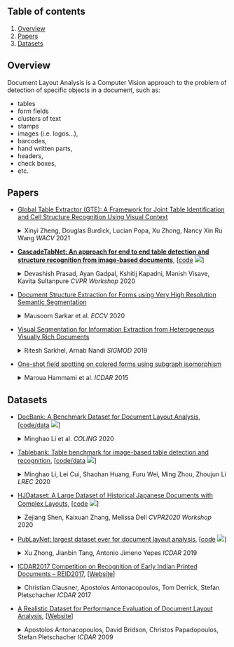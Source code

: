 ## Table of contents

1. [Overview](#overview)
1. [Papers](#papers)
1. [Datasets](#datasets)


## Overview 

Document Layout Analysis is a Computer Vision approach to the problem of detection of specific objects in a document, such as:
* tables
* form fields
* clusters of text
* stamps
* images (i.e. logos...),
* barcodes,
* hand written parts,
* headers,
* check boxes,
* etc.


## Papers


* [Global Table Extractor (GTE): A Framework for Joint Table Identification and Cell Structure Recognition Using Visual Context](https://openaccess.thecvf.com/content/WACV2021/papers/Zheng_Global_Table_Extractor_GTE_A_Framework_for_Joint_Table_Identification_WACV_2021_paper.pdf)
  <details>
  <summary> Xinyi Zheng, Douglas Burdick, Lucian Popa, Xu Zhong, Nancy Xin Ru Wang <em>WACV</em> 2021 </summary>
    Documents are often the format of choice for knowledge sharing and preservation in business and science, within which are tables that capture most of the critical data. Unfortunately, most documents are stored and distributed as PDF or scanned images, which fail to preserve table formatting. Recent vision-based deep learning approaches have been proposed to address this gap, but most still cannot achieve state-of-the-art results. We present Global Table Extractor (GTE), a vision-guided systematic framework for joint table detection and cell structured recognition, which could be built on top of any object detection model. With GTE-Table, we invent a new penalty based on the natural cell containment constraint of tables to train our table network aided by cell location predictions. GTE-Cell is a new hierarchical cell detection network that leverages table styles. Further, we design a method to automatically label table and cell structure in existing documents to cheaply create a large corpus of training and test data. We use this to enhance PubTabNet with cell labels and create FinTabNet, real-world and complex scientific and financial datasets with detailed table structure annotations to help train and test structure recognition. Our deep learning framework surpasses previous state-of-the-art results on the ICDAR 2013 and ICDAR 2019 table competition test dataset in both table detection and cell structure recognition. Further experiments demonstrate a greater than 45% improvement in cell structure recognition when compared to a vanilla RetinaNet object detection model in our new out-of-domain financial dataset (Fintabnet). 
  </details>

* **[CascadeTabNet: An approach for end to end table detection and structure recognition from image-based documents](https://arxiv.org/pdf/2004.12629.pdf)**, \[[code](https://github.com/DevashishPrasad/CascadeTabNet) ![](https://img.shields.io/github/stars/DevashishPrasad/CascadeTabNet.svg?style=social)\]
  <details>
  <summary> Devashish Prasad, Ayan Gadpal, Kshitij Kapadni, Manish Visave, Kavita Sultanpure <em>CVPR Workshop</em> 2020 </summary>
    CascadTabNet is an automatic table recognition method for interpretation of tabular data in document images. We present an improved deep learning-based end to end approach for solving both problems of table detection and structure recognition using a single Convolution Neural Network (CNN) model. CascadeTabNet is a Cascade mask Region-based CNN High-Resolution Network (Cascade mask R-CNN HRNet) based model that detects the regions of tables and recognizes the structural body cells from the detected tables at the same time. We evaluate our results on ICDAR 2013, ICDAR 2019 and TableBank public datasets. We achieved 3rd rank in ICDAR 2019 post-competition results for table detection while attaining the best accuracy results for the ICDAR 2013 and TableBank dataset. We also attain the highest accuracy results on the ICDAR 2019 table structure recognition dataset.    
  </details>

* [Document Structure Extraction for Forms using Very High Resolution Semantic Segmentation](https://www.researchgate.net/profile/Mausoom-Sarkar/publication/337590348_Document_Structure_Extraction_for_Forms_using_Very_High_Resolution_Semantic_Segmentation/links/5e6c91bc299bf12e23c35820/Document-Structure-Extraction-for-Forms-using-Very-High-Resolution-Semantic-Segmentation.pdf)
  <details>
  <summary> Mausoom Sarkar et al. <em>ECCV</em> 2020 </summary>
    In this work, we look at the problem of structure extraction from document images with a specific focus on forms. Forms as a document class have not received much attention, even though they comprise a significant fraction of documents and enable several applications. Forms possess a rich, complex, hierarchical, and high-density semantic structure that poses several challenges to semantic segmentation methods. We propose a prior based deep CNN-RNN hierarchical network architecture that enables document structure extraction using very high resolution(1800 x 1000) images. We divide the document image into overlapping horizontal strips such that the network segments a strip and uses its prediction mask as prior while predicting the segmentation for the subsequent strip. We perform experiments establishing the effectiveness of our strip based network architecture through ablation methods and comparison with low-resolution variations. We introduce our new rich human-annotated forms dataset, and we show that our method significantly outperforms other segmentation baselines in extracting several hierarchical structures on this dataset. We also outperform other baselines in table detection task on the Marmot dataset. Our method is currently being used in a world-leading customer experience management software suite for automated conversion of paper and PDF forms to modern HTML based forms.
  </details>

* [Visual Segmentation for Information Extraction from Heterogeneous Visually Rich Documents](https://www.researchgate.net/publication/333859687_Visual_Segmentation_for_Information_Extraction_from_Heterogeneous_Visually_Rich_Documents)
  <details>
  <summary> Ritesh Sarkhel, Arnab  Nandi <em>SIGMOD</em> 2019</summary>
    Physical and digital documents often contain visually rich information. With such information, there is no strict ordering or positioning in the document where the data values must appear. Along with textual cues, these documents often also rely on salient visual features to define distinct semantic boundaries and augment the information they disseminate. When performing information extraction (IE), traditional techniques fall short, as they use a text-only representation and do not consider the visual cues inherent to the layout of these documents. We propose VS2, a generalized approach for information extraction from heterogeneous visually rich documents. There are two major contributions of this work. First, we propose a robust segmentation algorithm that decomposes a visually rich document into a bag of visually isolated but semantically coherent areas, called logical blocks. Document type agnostic low-level visual and semantic features are used in this process. Our second contribution is a distantly supervised search-and-select method for identifying the named entities within these documents by utilizing the context boundaries defined by these logical blocks. Experimental results on three heterogeneous datasets suggest that the proposed approach significantly outperforms its text-only counterparts on all datasets. Comparing it against the state-of-the-art methods also reveal that VS2 performs comparably or better on all datasets.
  </details>

* [One-shot field spotting on colored forms using subgraph isomorphism](https://hal.archives-ouvertes.fr/hal-01249470/file/bare_conf.pdf)
  <details>
  <summary> Maroua Hammami et al. <em>ICDAR</em> 2015</summary>
    This paper presents an approach for spotting textual fields in commercial and administrative colored forms. We proceed by locating these fields thanks to their neighboring context which is modeled with a structural representation. First, informative zones are extracted. Second, forms are represented by graphs. In these graphs, nodes represent colored rectangular shapes while edges represent neighboring relations. Finally, the neighboring context of the queried region of interest is modeled as a graph. Subgraph isomorphism is applied in order to locate this ROI in the structural representation of a whole document. Evaluated on a 130-document image dataset, experimental results show up that our approach is efficient and that the requested information is found even if its position is changed.
  </details>


## Datasets 

* [DocBank: A Benchmark Dataset for Document Layout Analysis](https://arxiv.org/pdf/2006.01038.pdf), \[[code/data](https://github.com/doc-analysis/DocBank) ![](https://img.shields.io/github/stars/doc-analysis/DocBank.svg?style=social)\]
    <details>
    <summary> Minghao Li et al. <em>COLING</em> 2020 </summary>
        DocBank is a new large-scale dataset that is constructed using a weak supervision approach. It enables models to integrate both the textual and layout information for downstream tasks. The current DocBank dataset totally includes 500K document pages, where 400K for training, 50K for validation and 50K for testing.
    </details>


* [Tablebank: Table benchmark for image-based table detection and recognition](https://www.aclweb.org/anthology/2020.lrec-1.236/), \[[code/data](https://github.com/doc-analysis/TableBank) ![](https://img.shields.io/github/stars/doc-analysis/TableBank.svg?style=social)\]
  <details>
  <summary> Minghao Li, Lei Cui, Shaohan Huang, Furu Wei, Ming Zhou, Zhoujun Li <em>LREC</em> 2020 </summary>
    We present TableBank, a new image-based table detection and recognition dataset built with novel weak supervision from Word and Latex documents on the internet. Existing research for image-based table detection and recognition usually fine-tunes pre-trained models on out-of-domain data with a few thousand human-labeled examples, which is difficult to generalize on real-world applications. With TableBank that contains 417K high quality labeled tables, we build several strong baselines using state-of-the-art models with deep neural networks. We make TableBank publicly available and hope it will empower more deep learning approaches in the table detection and recognition task. The dataset and models can be downloaded from https://github.com/doc-analysis/TableBank.
  </details>

* [HJDataset: A Large Dataset of Historical Japanese Documents with Complex Layouts](https://arxiv.org/pdf/2004.08686.pdf), \[[code](https://github.com/dell-research-harvard/HJDataset) ![](https://img.shields.io/github/stars/dell-research-harvard/HJDataset.svg?style=social)\] 
  <details>
  <summary> Zejiang Shen, Kaixuan Zhang, Melissa Dell <em>CVPR2020 Workshop</em> 2020 </summary>
    Deep learning-based approaches for automatic document layout analysis and content extraction have the potential to unlock rich information trapped in historical documents on a large scale. One major hurdle is the lack of large datasets for training robust models. In particular, little training data exist for Asian languages. To this end, we present HJDataset, a Large Dataset of Historical Japanese Documents with Complex Layouts. It contains over 250,000 layout element annotations of seven types. In addition to bounding boxes and masks of the content regions, it also includes the hierarchical structures and reading orders for layout elements. The dataset is constructed using a combination of human and machine efforts. A semi-rule based method is developed to extract the layout elements, and the results are checked by human inspectors. The resulting large-scale dataset is used to provide baseline performance analyses for text region detection using state-of-the-art deep learning models. And we demonstrate the usefulness of the dataset on real-world document digitization tasks. 
  </details>


* [PubLayNet: largest dataset ever for document layout analysis](https://arxiv.org/abs/1908.07836), \[[code](https://github.com/ibm-aur-nlp/PubLayNet) ![](https://img.shields.io/github/stars/ibm-aur-nlp/PubLayNet.svg?style=social)\]
    <details>
    <summary> Xu Zhong, Jianbin Tang, Antonio Jimeno Yepes <em>ICDAR</em> 2019 </summary>
      Recognizing the layout of unstructured digital documents is an important step when parsing the documents into structured machine-readable format for downstream applications. Deep neural networks that are developed for computer vision have been proven to be an effective method to analyze layout of document images. However, document layout datasets that are currently publicly available are several magnitudes smaller than established computing vision datasets. Models have to be trained by transfer learning from a base model that is pre-trained on a traditional computer vision dataset. In this paper, we develop the PubLayNet dataset for document layout analysis by automatically matching the XML representations and the content of over 1 million PDF articles that are publicly available on PubMed Central. The size of the dataset is comparable to established computer vision datasets, containing over 360 thousand document images, where typical document layout elements are annotated. The experiments demonstrate that deep neural networks trained on PubLayNet accurately recognize the layout of scientific articles. The pre-trained models are also a more effective base mode for transfer learning on a different document domain. We release the dataset to support development and evaluation of more advanced models for document layout analysis. 
    </details>


* [ICDAR2017 Competition on Recognition of Early Indian Printed Documents – REID2017](https://www.primaresearch.org/www/assets/papers/ICDAR2017_Clausner_REID2017.pdf), \[[Website](https://www.primaresearch.org/datasets/REID2017)\]
  <details>
  <summary> Christian Clausner, Apostolos Antonacopoulos, Tom Derrick, Stefan Pletschacher <em>ICDAR</em> 2017 </summary>
    This paper presents an objective comparative evaluation of page analysis and recognition methods for historical documents with text mainly in Bengali language and script. It describes the competition (modus operandi, dataset and evaluation methodology) held in the context of ICDAR2017, presenting the results of the evaluation of seven methods – three submitted and four variations of open source state-of-the-art systems. The focus is on optical character recognition (OCR) performance. Different evaluation metrics were used to gain an insight into the algorithms, including new character accuracy metrics to better reflect the difficult circumstances presented by the documents. The results indicate that deep learning approaches are the most promising, but there is still a considerable need to develop robust methods that deal with challenges of historic material of this nature. 
  </details>


* [A Realistic Dataset for Performance Evaluation of Document Layout Analysis](https://www.semanticscholar.org/paper/A-Realistic-Dataset-for-Performance-Evaluation-of-Antonacopoulos-Bridson/c4288ec46736acbe7ca1fc54d43f94b19b602450), \[[Website](http://www.primaresearch.org/datasets/Layout_Analysis)\]
  <details>
  <summary> Apostolos Antonacopoulos, David Bridson, Christos Papadopoulos, Stefan Pletschacher <em>ICDAR</em> 2009 </summary>
    There is a significant need for a realistic dataset on which to evaluate layout analysis methods and examine their performance in detail. This paper presents a new dataset (and the methodology used to create it) based on a wide range of contemporary documents. Strong emphasis is placed on comprehensive and detailed representation of both complex and simple layouts, and on colour originals. In-depth information is recorded both at the page and region level. Ground truth is efficiently created using a new semi-automated tool and stored in a new comprehensive XML representation, the PAGE format. The dataset can be browsed and searched via a web-based front end to the underlying database and suitable subsets (relevant to specific evaluation goals) can be selected and downloaded.  
  </details>
